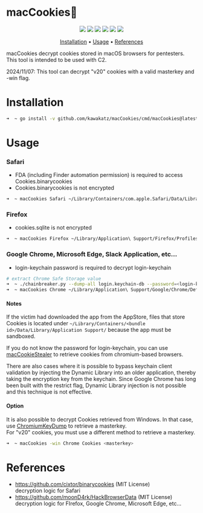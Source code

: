 # macCookies🍪
<p align="center">
<a href="https://opensource.org/licenses/MIT"><img src="https://img.shields.io/badge/license-MIT-_red.svg"></a>
<a href="https://github.com/kawakatz/macCookies/issues"><img src="https://img.shields.io/badge/contributions-welcome-brightgreen.svg?style=flat"></a>
<a href="https://goreportcard.com/badge/github.com/kawakatz/macCookies"><img src="https://goreportcard.com/badge/github.com/kawakatz/macCookies"></a>
<a href="https://github.com/kawakatz/macCookies/releases"><img src="https://img.shields.io/github/v/release/kawakatz/macCookies"></a>
<a href="https://github.com/kawakatz/macCookies/blob/master/go.mod"><img src="https://img.shields.io/github/go-mod/go-version/kawakatz/macCookies"></a>
<a href="https://twitter.com/kawakatz"><img src="https://img.shields.io/twitter/follow/kawakatz.svg?logo=twitter"></a>
</p>

<p align="center">
  <a href="#installation">Installation</a> •
  <a href="#usage">Usage</a>  •
  <a href="#references">References</a>
</p>

macCookies decrypt cookies stored in macOS browsers for pentesters.<br>
This tool is intended to be used with C2.


2024/11/07: This tool can decrypt "v20" cookies with a valid masterkey and -win flag.

# Installation
```sh
➜  ~ go install -v github.com/kawakatz/macCookies/cmd/macCookies@latest
```

# Usage
### Safari
- FDA (including Finder automation permission) is required to access Cookies.binarycookies
- Cookies.binarycookies is not encrypted

```sh
➜  ~ macCookies Safari ~/Library/Containers/com.apple.Safari/Data/Library/Cookies/Cookies.binarycookies
```

### Firefox
- cookies.sqlite is not encrypted

```sh
➜  ~ macCookies Firefox ~/Library/Application\ Support/Firefox/Profiles/<profile>/cookies.sqlite
```

### Google Chrome, Microsoft Edge, Slack Application, etc...
- login-keychain password is required to decrypt login-keychain

```sh
# extract Chrome Safe Storage value
➜  ~ ./chainbreaker.py --dump-all login.keychain-db --password=<login-keychain password>
➜  ~ macCookies Chrome ~/Library/Application\ Support/Google/Chrome/Default/Cookies <Chrome Safe Storage>
```

#### Notes
If the victim had downloaded the app from the AppStore, files that store Cookies is located under `~/Library/Containers/<bundle id>/Data/Library/Application Support/` because the app must be sandboxed.

If you do not know the password for login-keychain, you can use <a href="https://github.com/kawakatz/macCookieStealer">macCookieStealer</a> to retrieve cookies from chromium-based browsers.

There are also cases where it is possible to bypass keychain client validation by injecting the Dynamic Library into an older application, thereby taking the encryption key from the keychain. Since Google Chrome has long been built with the restrict flag, Dynamic Library injection is not possible and this technique is not effective.

#### Option
It is also possible to decrypt Cookies retrieved from Windows.
In that case, use <a href="https://github.com/crypt0p3g/bof-collection/tree/main/ChromiumKeyDump">ChromiumKeyDump</a> to retrieve a masterkey.<br>
For "v20" cookies, you must use a different method to retrieve a masterkey.
```sh
➜  ~ macCookies -win Chrome Cookies <masterkey>
```

# References
- https://github.com/cixtor/binarycookies (MIT License)<br>
    decryption logic for Safari
- https://github.com/moonD4rk/HackBrowserData (MIT License)<br>
    decryption logic for FIrefox, Google Chrome, Microsoft Edge, etc...
